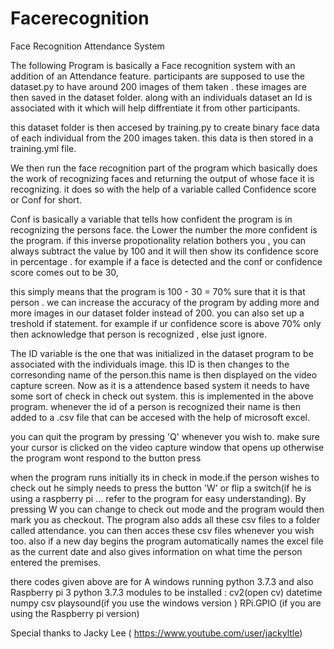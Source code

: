 # Facerecognition
Face Recognition Attendance System


The following Program is basically a Face recognition system with an addition of an Attendance feature. 
participants are supposed to use the dataset.py to have around 200 images of them taken . these images are then saved in the dataset folder. along with an individuals dataset an Id is associated with it which will help diffrentiate it from other participants.


this dataset folder is then accesed by training.py to create binary face data of each individual from the 200 images taken. this data is then stored in a training.yml file.


We then run the face recognition part of the program which basically does the work of recognizing faces and returning the output of whose face it is recognizing. it does so with the help of a variable called Confidence score or Conf for short. 


Conf is basically a variable that tells how confident the program is in recognizing the persons face. the Lower the number the more confident is the program. if this inverse propotionality relation bothers you , you can always subtract the value by 100 and it will then show its confidence score in percentage . for example if a face is detected and the conf or confidence score comes out to be 30,


this simply means that the program is 100 - 30 = 70% sure that it is that person . we can increase the accuracy of the program by adding more and more images in our dataset folder instead of 200. you can also set up a treshold if statement. for example if ur confidence score is above 70% only then acknowledge that person is recognized , else just ignore.



The ID variable is the one that was initialized in the dataset program to be associated with the individuals image.
this ID is then changes to the corresonding name of the person.this name is then displayed on the video capture screen.
Now as it is a attendence based system it needs to have some sort of check in check out system. this is implemented in the above program. whenever the id of a person is recognized their name is then added to a .csv file that can be accesed with the help of microsoft excel.


you can quit the program by pressing 'Q' whenever you wish to. make sure your cursor is clicked on the video capture window that opens up otherwise the program wont respond to the button press


when the program runs initially its in check in mode.if the person wishes to check out he simply needs to press the button 'W' or flip a switch(if he is using a raspberry pi ... refer to the program for easy understanding). By pressing W you can change to check out mode and the program would then mark you as checkout. The program also adds all these csv files to a folder called attendance. you can then acces these csv files whenever you wish too. also if a new day begins the program automatically names the excel file as the current date and also gives information on what time the person entered the premises.


there codes given above are for A windows running python 3.7.3 and also Raspberry pi 3 python 3.7.3
modules to be installed : 
cv2(open cv)
datetime
numpy
csv
playsound(if you use the windows version )
RPi.GPIO (if you are using the Raspberry pi version)


Special thanks to Jacky Lee ( https://www.youtube.com/user/jackyltle)


